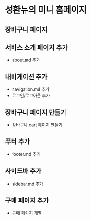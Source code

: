 # 성환뉴의 미니 홈페이지


## 장바구니 페이지

## 서비스 소개 페이지 추가
- about.md 추가

## 내비게이션 추가
- navigation.md 추가
- 로그인/로그아웃 추가

## 장바구니 페이지 만들기
- 장바구니 cart 페이지 만들기

## 푸터 추가
- footer.md 추가

## 사이드바 추가
- sidebar.md 추가

## 구매 페이지 추가
- 구매 페이지 개발

